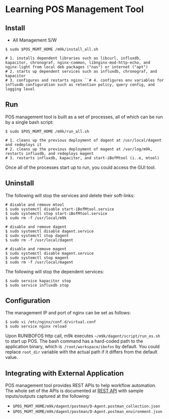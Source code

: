 #  Learning POS Management Tool

##  Install
- All Management S/W

```
$ sudo $POS_MGMT_HOME /m9k/install_all.sh

# 1. installs dependent libraries such as libcurl, influxdb, kapacitor, chronograf, nginx-common, libnginx-mod-http-echo, and nginx-light from local deb packages ("nas") or internet ("apt")
# 2. starts up dependent services such as influxdb, chronograf, and kapacitor
# 3. configures and restarts nginx ``# 4. configures env variables for influxdb configuration such as retention policy, query config, and logging level
```

## Run
POS management tool is built as a set of processes, all of which can be run by a single bash script:

```
$ sudo $POS_MGMT_HOME /m9k/run_all.sh

# 1. cleans up the previous deployment of dagent at /usr/local/dagent and redeploys it
# 2. cleans up the previous deployment of magent at /var/log/m9k, restarts influxdb, and redeploys magent
# 3. restarts influxdb, kapacitor, and start-iBofMtool (i..e, mtool)
```

Once all of the processes start up to run, you could access the GUI tool.

## Uninstall
The following will stop the services and delete their soft-links:

```
# disable and remove mtool
$ sudo systemctl disable start-iBofMtool.service
$ sudo systemctl stop start-iBofMtool.service
$ sudo rm -f /usr/local/m9k

# disable and remove dagent
$ sudo systemctl disable dagent.service
$ sudo systemctl stop dagent
$ sudo rm -f /usr/local/dagent

# disable and remove magent
$ sudo systemctl disable magent.service
$ sudo systemctl stop magent
$ sudo rm -f /usr/local/magent
```

The following will stop the dependent services:

```
$ sudo service kapacitor stop
$ sudo service influxdb stop
```

## Configuration
The management IP and port of nginx can be set as follows:

```
$ sudo vi /etc/nginx/conf.d/virtual.conf
$ sudo service nginx reload
```

Upon RUNIBOFOS http call, m9k executes `~/m9k/dagent/script/run_os.sh` to start up POS. The bash command has a hard-coded path to the application binary, which is` /root/workspace/ibofos` by default. You could replace `root_dir` variable with the actual path if it differs from the default value.  

## Integrating with External Application
POS management tool provides REST APIs to help workflow automation. The whole set of the APIs is documented at [REST API](https://github.com/poseidonos/poseidonos/tree/main/doc/guides/rest_api) with sample inputs/outputs captured at the following:

- ```$POS_MGMT_HOME/m9k/dagent/postman/D-Agent.postman_collection.json```
- ```$POS_MGMT_HOME/m9k/dagent/postman/D-Agent.postman_environment.json```

